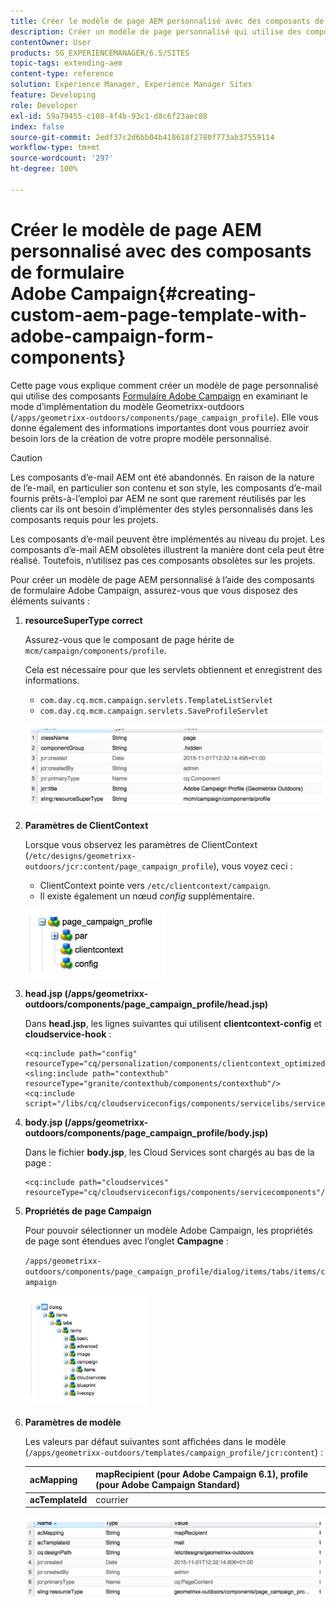 ```yaml
---
title: Créer le modèle de page AEM personnalisé avec des composants de formulaire Adobe Campaign
description: Créer un modèle de page personnalisé qui utilise des composants de formulaire Adobe Campaign
contentOwner: User
products: SG_EXPERIENCEMANAGER/6.5/SITES
topic-tags: extending-aem
content-type: reference
solution: Experience Manager, Experience Manager Sites
feature: Developing
role: Developer
exl-id: 59a79455-c108-4f4b-93c1-d8c6f23aec88
index: false
source-git-commit: 2edf37c2d6bb04b418618f2780f773ab37559114
workflow-type: tm+mt
source-wordcount: '297'
ht-degree: 100%

---
```



# Créer le modèle de page AEM personnalisé avec des composants de formulaire Adobe Campaign{#creating-custom-aem-page-template-with-adobe-campaign-form-components}

Cette page vous explique comment créer un modèle de page personnalisé qui utilise des composants [Formulaire Adobe Campaign](/help/sites-authoring/adobe-campaign-components.md) en examinant le mode d’implémentation du modèle Geometrixx-outdoors (`/apps/geometrixx-outdoors/components/page_campaign_profile`). Elle vous donne également des informations importantes dont vous pourriez avoir besoin lors de la création de votre propre modèle personnalisé.

>[!CAUTION]
>
>Les composants d’e-mail AEM ont été abandonnés. En raison de la nature de l’e-mail, en particulier son contenu et son style, les composants d’e-mail fournis prêts-à-l’emploi par AEM ne sont que rarement réutilisés par les clients car ils ont besoin d’implémenter des styles personnalisés dans les composants requis pour les projets.
>
>Les composants d’e-mail peuvent être implémentés au niveau du projet. Les composants d’e-mail AEM obsolètes illustrent la manière dont cela peut être réalisé. Toutefois, n’utilisez pas ces composants obsolètes sur les projets.


Pour créer un modèle de page AEM personnalisé à l’aide des composants de formulaire Adobe Campaign, assurez-vous que vous disposez des éléments suivants :

1. **resourceSuperType correct**

   Assurez-vous que le composant de page hérite de `mcm/campaign/components/profile`.

   Cela est nécessaire pour que les servlets obtiennent et enregistrent des informations.

   * `com.day.cq.mcm.campaign.servlets.TemplateListServlet`
   * `com.day.cq.mcm.campaign.servlets.SaveProfileServlet`

   ![chlimage_1-201](assets/chlimage_1-201.png)

1. **Paramètres de ClientContext**

   Lorsque vous observez les paramètres de ClientContext (`/etc/designs/geometrixx-outdoors/jcr:content/page_campaign_profile`), vous voyez ceci :

   * ClientContext pointe vers `/etc/clientcontext/campaign`.
   * Il existe également un nœud *config* supplémentaire.

   ![chlimage_1-202](assets/chlimage_1-202.png)

1. **head.jsp (/apps/geometrixx-outdoors/components/page_campaign_profile/head.jsp)**

   Dans **head.jsp**, les lignes suivantes qui utilisent **clientcontext-config** et **cloudservice-hook** :

   ```
   <cq:include path="config" resourceType="cq/personalization/components/clientcontext_optimized/config"/>
   <sling:include path="contexthub" resourceType="granite/contexthub/components/contexthub"/>
   <cq:include script="/libs/cq/cloudserviceconfigs/components/servicelibs/servicelibs.jsp"/>
   ```

1. **body.jsp (/apps/geometrixx-outdoors/components/page_campaign_profile/body.jsp)**

   Dans le fichier **body.jsp**, les Cloud Services sont chargés au bas de la page :

   ```
   <cq:include path="cloudservices" resourceType="cq/cloudserviceconfigs/components/servicecomponents"/>
   ```

1. **Propriétés de page Campaign**

   Pour pouvoir sélectionner un modèle Adobe Campaign, les propriétés de page sont étendues avec l’onglet **Campagne** :

   `/apps/geometrixx-outdoors/components/page_campaign_profile/dialog/items/tabs/items/campaign`

   ![chlimage_1-203](assets/chlimage_1-203.png)

1. **Paramètres de modèle**

   Les valeurs par défaut suivantes sont affichées dans le modèle (`/apps/geometrixx-outdoors/templates/campaign_profile/jcr:content`) :

   | **acMapping** | mapRecipient (pour Adobe Campaign 6.1), profile (pour Adobe Campaign Standard) |
   |---|---|
   | **acTemplateId** | courrier |

   ![chlimage_1-204](assets/chlimage_1-204.png)
